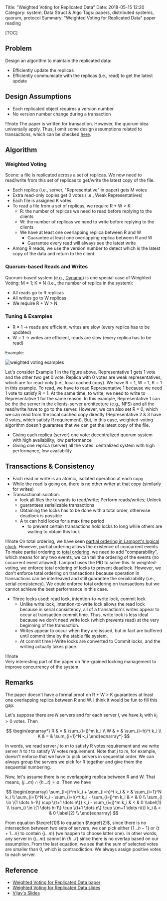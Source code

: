 Title: "Weighted Voting for Replicated Data"
Date: 2018-05-15 12:20
Category: system, Data Struct & Algo
Tags: papers, distributed systems, quorum, protocol
Summary: "Weighted Voting for Replicated Data" paper reading

[TOC]

## Problem

Design an algorithm to maintain the replicated data: 

- Efficiently update the replicas
- Efficiently communicate with the replicas (i.e., read) to get the latest update

## Design Assumptions

- Each replicated object requires a version number
- No version number change during a transaction

!!!note
    The paper is written for transaction. However, the quorum idea universally apply.
    Thus, I omit some design assumptions related to transactions, which can be checked [here](http://www.cs.cornell.edu/Info/Courses/Spring-97/CS614/voting.html#2).

## Algorithm

### Weighted Voting

Scene: a file is replicated across a set of replicas. We now need to read/write from this set of replicas to get/write the latest
copy of the file.

- Each replica (i.e., server, "Representative" in paper) gets M votes
- Extra read-only copies get 0 votes (i.e., Weak Representatives)
- Each file is assigned K votes
- To read a file from a set of replicas, we require R + W > K
    - R: the number of replicas we need to read before replying to the clients
    - W: the number of replicas we need to write before replying to the clients
    - We have at least one overlapping replica between R and W
        - Guarantee at least one overlapping replica between R and W
        - Guarantee every read will always see the latest write 
- Among R reads, we use the version number to detect which is the latest copy of the data
and return to the client

### Quorum-based Reads and Writes

Quorum-based system (e.g., [Dynamo]({filename}/blog/2018/dynamo.md)) is one special case of Weighted Voting: M = 1; K = N (i.e., the number of replica in the system):

- All reads go to R replicas
- All writes go to W replicas
- We require R + W > N

### Tuning & Examples

- R = 1 $\rightarrow$ reads are efficient, writes are slow (every replica has to be updated)
- W = 1 $\rightarrow$ writes are efficient, reads are slow (every replica has to be read)

Example:

<img src="/images/weighted-voting-examples.png" alt="weighted voting examples"/>

Let's consider Example 1 in the figure above. Representative 1 gets 1 vote and the other two get 0 vote. Replica with 0 votes
are weak representatives, which are for read-only (i.e., local cached copy). We have R = 1, W = 1, K = 1 in this example. To read,
we have to read Representative 1 because we need 1 vote to satisfy R = 1. At the same time, to write, we need to write to 
Representative 1 for the same reason. In this example, Representative 1 can be the the server in the clients-server architecture
(e.g., NFS) and all the read/write have to go to the server. However, we can also set R = 0, which we can read from the
local cached copy directly (Representative 2 & 3 have 0 votes, which satisfy R requirement). But, in this case, weighted-voting
algorithm doesn't guarantee that we can get the latest copy of the file.

- Giving each replica (server) one vote: decentralized quorum system with high availability, low performance
- Giving one replica (server) all the votes: centralized system with high performance, low availability

## Transactions & Consistency

- Each read or write is an atomic, isolated operation at each copy 
- While the read is going on, there is no other writer at that copy (similarly for writes)
- Transactional isolation:
    - lock all files the tx wants to read/write; Perform reads/writes; Unlock
    - guarantees serializable transactions
    - Obtaining the locks has to be done with a total order, otherwise deadlock is possible 
    - A tx can hold locks for a max time period
        - to prevent certain transactions hold locks to long while others are waiting to obtain this lock

!!!note
    On total ordering, we have seen [partial ordering in Lamport's logical clock]({filename}/blog/2018/clocks.md). However, partial ordering
    allows the existence of concurrent events. To make partial ordering to [total ordering](http://mathworld.wolfram.com/TotallyOrderedSet.html), we need to add "comparability", which means for any two
    events, we can tell the ordering of the events (no cocurrent event allowed). Lamport uses the PID to solve this.
    In weighted-voting, we enforce total ordering of locks to prevent deadlock. However, we don't enforce total ordering
    on transactions because operation in transactions can be interleaved and still guarantee the serializability (i.e.,
    serial consistency). We could enforce total ordering on transactions but we cannot achieve the best performance in this case.

- Three locks used: read lock, intention-to-write lock, commit lock
    - Unlike write lock, intention-to-write lock allows the read lock because in serial consistency, 
    all of a transaction's writes appear to occur at transaction commit time. Thus, write lock is less ideal because
    we don't need write lock (which prevents read) at the very beginning of the transaction.
    - Writes appear to occur when they are issued, but in fact are buffered until commit time by the stable file system.
    - At commit time I-Write locks are converted to Commit locks, and the writing actually takes place.

!!!note    
    Very interesting part of the paper on fine-grained locking management to improve concurrency of the system.

## Remarks

The paper doesn't have a formal proof on R + W > K guarantees at least one overlapping replica between R and W. I think it would be
fun to fill this gap:

Let's suppose there are $N$ servers and for each server $i$, we have $k_i$ with $k_i > 0$ votes. Then

$$
\begin{eqnarray*}
R  & = & \sum_{i=j}^m k_i \\
W  & = & \sum_{i=h}^t k_i \\
K  & = & \sum_{i=1}^N k_i
\end{eqnarray*}
$$

In words, we read server $j$ to $m$ to satisfy R votes requirement and we write
server $h$ to $t$ to satisfy W votes requirement. Note that $j$ to $m$, for example,
doesn't enforce that we have to pick servers in sequential order. We can always group
the servers we pick for R together and give them the sequential numbering.

Now, let's assume there is no overlapping replica between R and W. That means,
$\{j \dots m\} \cap \{h \dots t\} = \emptyset$. Then we have

$$
\begin{eqnarray}
\sum_{i=j}^m k_i + \sum_{i=h}^t k_i & > & \sum_{i=1}^N k_i \\
\sum_{i=1}^N k_i - \sum_{i=h}^t k_i - \sum_{i=j}^m k_i & < & 0 \\
\sum_{i \in \{1 \dots h-1\} \cup \{t+1 \dots n\}} k_i - \sum_{i=j}^m k_i & < & 0   \label{1} \\
\sum_{i \in \{1 \dots h-1\} \cup \{t+1 \dots n\} \cup \{m+1 \dots n\}} k_i & < & 0 \label{2} \\
\end{eqnarray}
$$

From equation $\eqref{1}$ to equation $\eqref{2}$, since there is no intersection between two sets of servers, we can pick
either  $\{1 \dots h-1\}$ or $\{t+1 \dots n\}$ to contain $\{j \dots m\}$ (we happen to choose latter one). In other words,
any server in $\{j \dots m\}$ cannot in $\{h \dots t\}$ since there is no overlap based on our assumption. From the
last equation, we see that the sum of selected votes are smaller than 0, which is contracdiction. We always assign positive
votes to each server.

## Reference

- [Weighted Voting for Replicated Data paper](https://dl.acm.org/citation.cfm?id=806583)
- [Weighted Voting for Replicated Data slides](https://pdfs.semanticscholar.org/presentation/337c/ddcf5753b3b06fd43044319ce51172ff89e4.pdf)
- [Vijay's Slides](https://www.cs.utexas.edu/~vijay/cs380D-s18/feb8-pnuts-voting.pdf)